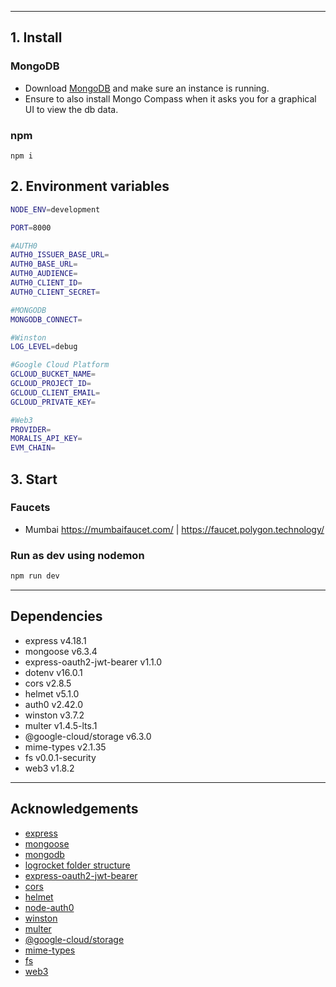 
---
## 1. Install
### MongoDB
* Download [MongoDB](https://www.mongodb.com/try/download/community) and make sure an instance is running.
* Ensure to also install Mongo Compass when it asks you for a graphical UI to view the db data.

### npm
```
npm i
```

## 2. Environment variables
```sh
NODE_ENV=development

PORT=8000

#AUTH0
AUTH0_ISSUER_BASE_URL=
AUTH0_BASE_URL=
AUTH0_AUDIENCE=
AUTH0_CLIENT_ID=
AUTH0_CLIENT_SECRET=

#MONGODB
MONGODB_CONNECT=

#Winston
LOG_LEVEL=debug

#Google Cloud Platform
GCLOUD_BUCKET_NAME=
GCLOUD_PROJECT_ID=
GCLOUD_CLIENT_EMAIL=
GCLOUD_PRIVATE_KEY=

#Web3
PROVIDER=
MORALIS_API_KEY=
EVM_CHAIN=
```

## 3. Start
### Faucets
- Mumbai https://mumbaifaucet.com/ | https://faucet.polygon.technology/
### Run as dev using nodemon
```sh
npm run dev
```

---
## Dependencies
- express v4.18.1
- mongoose v6.3.4
- express-oauth2-jwt-bearer v1.1.0
- dotenv v16.0.1
- cors v2.8.5
- helmet v5.1.0
- auth0 v2.42.0
- winston v3.7.2
- multer v1.4.5-lts.1
- @google-cloud/storage v6.3.0
- mime-types v2.1.35
- fs v0.0.1-security
- web3 v1.8.2

---
## Acknowledgements
- [express](https://mongoosejs.com/)
- [mongoose](https://expressjs.com/)
- [mongodb](https://www.mongodb.com/)
- [logrocket folder structure](https://blog.logrocket.com/organizing-express-js-project-structure-better-productivity/)
- [express-oauth2-jwt-bearer](https://auth0.github.io/node-oauth2-jwt-bearer/)
- [cors](https://expressjs.com/en/resources/middleware/cors.html)
- [helmet](https://www.npmjs.com/package/helmet)
- [node-auth0](https://auth0.github.io/node-auth0/)
- [winston](https://github.com/winstonjs/winston/tree/2.x)
- [multer](https://github.com/expressjs/multer)
- [@google-cloud/storage](https://github.com/googleapis/nodejs-storage)
- [mime-types](https://github.com/jshttp/mime-types)
- [fs](https://www.npmjs.com/package/fs)
- [web3](https://www.npmjs.com/package/web3)